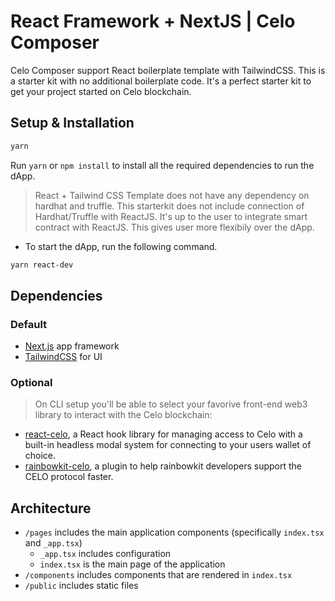 # React Framework + NextJS | Celo Composer

Celo Composer support React boilerplate template with TailwindCSS. This is a starter kit with no additional boilerplate code. It's a perfect starter kit to get your project started on Celo blockchain.

## Setup & Installation

```bash
yarn
```

Run `yarn` or `npm install` to install all the required dependencies to run the dApp.

> React + Tailwind CSS Template does not have any dependency on hardhat and truffle.
> This starterkit does not include connection of Hardhat/Truffle with ReactJS. It's up to the user to integrate smart contract with ReactJS. This gives user more flexibily over the dApp.

- To start the dApp, run the following command.

```bash
yarn react-dev
```

## Dependencies

### Default
- [Next.js](https://nextjs.org/) app framework
- [TailwindCSS](https://tailwindcss.com/) for UI

### Optional
> On CLI setup you'll be able to select your favorive front-end web3 library to interact with the Celo blockchain:
- [react-celo](https://www.npmjs.com/package/@celo/react-celo), a React hook library for managing access to Celo with a built-in headless modal system for connecting to your users wallet of choice.
- [rainbowkit-celo](https://www.npmjs.com/package/@celo/rainbowkit-celo), a plugin to help rainbowkit developers support the CELO protocol faster.

## Architecture

- `/pages` includes the main application components (specifically `index.tsx` and `_app.tsx`)
  - `_app.tsx` includes configuration
  - `index.tsx` is the main page of the application
- `/components` includes components that are rendered in `index.tsx`
- `/public` includes static files
